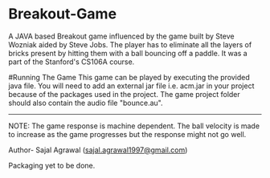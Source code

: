 # Breakout-Game
A JAVA based Breakout game influenced by the game built by Steve Wozniak aided by Steve Jobs. The player has to eliminate all the layers of bricks present by hitting them with a ball bouncing off a paddle. It was a part of the Stanford's CS106A course.

#Running The Game
This game can be played by executing the provided java file. You will need to add an external jar file i.e. acm.jar in your project because of the packages used in the project. The game project folder should also contain the audio file "bounce.au".

-----------------------------------------------------------------------------------------------------------------------------------------

NOTE: The game response is machine dependent. The ball velocity is made to increase as the game progresses but the response might not go well.

Author-
Sajal Agrawal (sajal.agrawal1997@gmail.com)

Packaging yet to be done.
